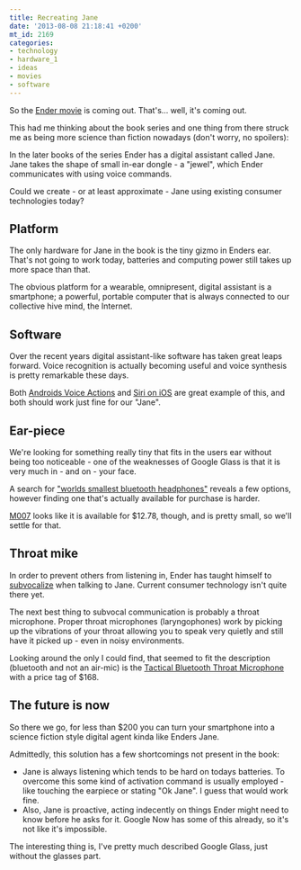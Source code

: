 ```yaml
---
title: Recreating Jane
date: '2013-08-08 21:18:41 +0200'
mt_id: 2169
categories:
- technology
- hardware_1
- ideas
- movies
- software
---
```

So the [Ender movie](http://trailers.apple.com/trailers/summit/endersgame/) is coming out. That's... well, it's coming out.   

This had me thinking about the book series and one thing from there struck me as being more science than fiction nowadays (don't worry, no spoilers):

In the later books of the series Ender has a digital assistant called Jane. Jane takes the shape of small in-ear dongle - a "jewel", which Ender communicates with using voice commands.

Could we create - or at least approximate - Jane using existing consumer technologies today?


<!--more-->

## Platform

The only hardware for Jane in the book is the tiny gizmo in Enders ear. That's not going to work today, batteries and computing power still takes up more space than that.

The obvious platform for a wearable, omnipresent, digital assistant is a smartphone; a powerful, portable computer that is always connected to our collective hive mind, the Internet.

## Software

Over the recent years digital assistant-like software has taken great leaps forward. Voice recognition is actually becoming useful and voice synthesis is pretty remarkable these days.

Both [Androids Voice Actions](http://www.howtogeek.com/139413/16-android-voice-actions-to-make-android-your-own-personal-assistant/) and [Siri on iOS](http://www.apple.com/ios/siri/) are great example of this, and both should work just fine for our "Jane".

## Ear-piece

We're looking for something really tiny that fits in the users ear without being too noticeable - one of the weaknesses of Google Glass is that it is very much in - and on - your face.

A search for ["worlds smallest bluetooth headphones"](https://www.google.com/search?q=worlds+smallest+bluetooth+headphones) reveals a few options, however finding one that's actually available for purchase is harder.

[M007](http://dx.com/p/m007-worlds-smallest-bluetooth-handsfree-headset-35-hour-stand-by-10481) looks like it is available for $12.78, though, and is pretty small, so we'll settle for that.

## Throat mike

In order to prevent others from listening in, Ender has taught himself to [subvocalize](http://en.wikipedia.org/wiki/Subvocal_recognition) when talking to Jane. Current consumer technology isn't quite there yet.

The next best thing to subvocal communication is probably a throat microphone. Proper throat microphones (laryngophones) work by picking up the vibrations of your throat allowing you to speak very quietly and still have it picked up - even in noisy environments.

Looking around the only I could find, that seemed to fit the description (bluetooth and not an air-mic) is the [Tactical Bluetooth Throat Microphone](http://www.tbtm.net/Home_Urban.html ) with a price tag of $168.

## The future is now

So there we go, for less than $200 you can turn your smartphone into a science fiction style digital agent kinda like Enders Jane.

Admittedly, this solution has a few shortcomings not present in the book:

* Jane is always listening which tends to be hard on todays batteries. To overcome this some kind of activation command is usually employed - like touching the earpiece or stating "Ok Jane". I guess that would work fine.
* Also, Jane is proactive, acting indecently on things Ender might need to know before he asks for it. Google Now has some of this already, so it's not like it's impossible.

The interesting thing is, I've pretty much described Google Glass, just without the glasses part.
